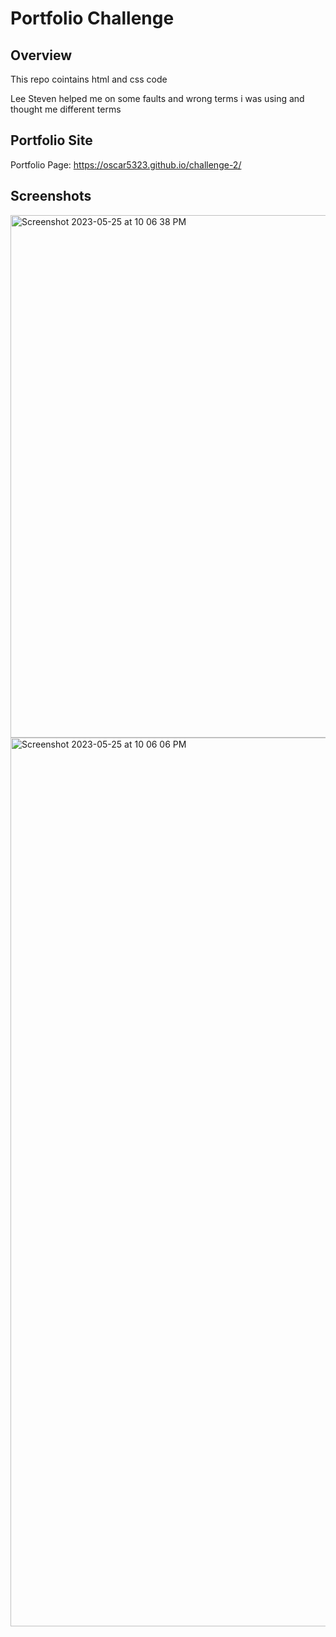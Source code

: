 # Portfolio Challenge

## Overview

This repo cointains html and css code

Lee Steven helped me on some faults and wrong terms i was using and thought me different terms

## Portfolio Site

Portfolio Page: https://oscar5323.github.io/challenge-2/

## Screenshots

<img width="836" alt="Screenshot 2023-05-25 at 10 06 38 PM" src="https://github.com/Oscar5323/challenge-2/assets/132025393/b28f5734-2170-4a52-98dc-c8a5d6af5956">

<img width="1422" alt="Screenshot 2023-05-25 at 10 06 06 PM" src="https://github.com/Oscar5323/challenge-2/assets/132025393/79a73031-4661-4630-be84-3c5a881a7480">
